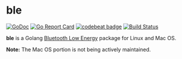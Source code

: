 # ble

[![GoDoc](https://godoc.org/github.com/mwernsengymstory/ble?status.svg)](https://godoc.org/github.com/mwernsengymstory/ble)
[![Go Report Card](https://goreportcard.com/badge/go-ble/ble)](https://goreportcard.com/report/go-ble/ble)
[![codebeat badge](https://codebeat.co/badges/ba9fae6e-77d2-4173-8587-36ac8756676b)](https://codebeat.co/projects/github-com-go-ble-ble-master)
[![Build Status](https://travis-ci.org/go-ble/ble.svg?branch=master)](https://travis-ci.org/go-ble/ble)

**ble** is a Golang [Bluetooth Low Energy](https://en.wikipedia.org/wiki/Bluetooth_Low_Energy) package for Linux and Mac OS.

**Note:** The Mac OS portion is not being actively maintained.
